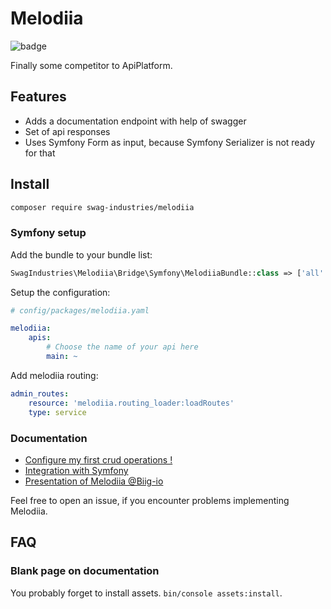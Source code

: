 Melodiia
========

![badge](https://action-badges.now.sh/swagindustries/Melodiia)

Finally some competitor to ApiPlatform.

Features
--------

- Adds a documentation endpoint with help of swagger
- Set of api responses
- Uses Symfony Form as input, because Symfony Serializer is not ready for that

Install
-------

```bash
composer require swag-industries/melodiia
```

### Symfony setup

Add the bundle to your bundle list:

```php
SwagIndustries\Melodiia\Bridge\Symfony\MelodiiaBundle::class => ['all' => true]
```

Setup the configuration:

```yaml
# config/packages/melodiia.yaml

melodiia:
    apis:
        # Choose the name of your api here
        main: ~
```

Add melodiia routing:

```yaml
admin_routes:
    resource: 'melodiia.routing_loader:loadRoutes'
    type: service
```

### Documentation 

 - [Configure my first crud operations !](./docs/Crud.md)
 - [Integration with Symfony ](./docs/Symfony.md)
 - [Presentation of Melodiia @Biig-io](https://docs.google.com/presentation/d/1dtxUOzZFGRq7Ar5YV5aZ6AN60RhDbf_0OcXKj5iiDS8/edit?usp=sharing)

Feel free to open an issue, if you encounter problems implementing Melodiia.

FAQ
---

### Blank page on documentation

You probably forget to install assets. `bin/console assets:install`.
